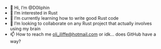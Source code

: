 - 👋 Hi, I’m @D0liphin
- 👀 I’m interested in Rust
- 🌱 I’m currently learning how to write good Rust code
- 💞️ I’m looking to collaborate on any Rust project that actually involves using my brain
- 📫 How to reach me oli_iliffe@hotmail.com or idk... does GitHub have a way?

